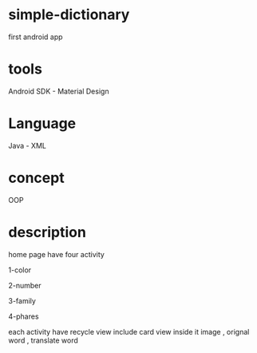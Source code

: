 # simple-dictionary
first android app 

# tools 
Android SDK - Material Design 

# Language 
Java - XML 

# concept 
OOP

# description 
home page have four activity 

1-color

2-number

3-family

4-phares

each activity have recycle view include card view inside it image , orignal word , translate word 



